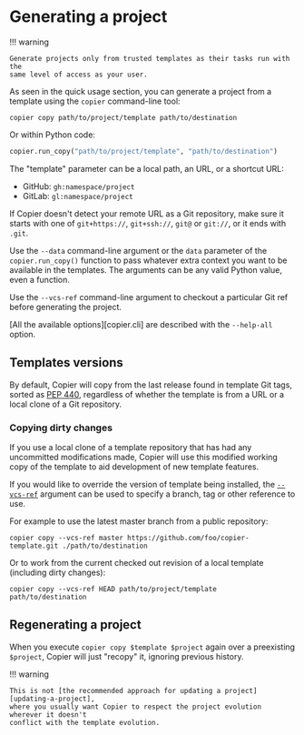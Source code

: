 # Generating a project

!!! warning

    Generate projects only from trusted templates as their tasks run with the
    same level of access as your user.

As seen in the quick usage section, you can generate a project from a template using the
`copier` command-line tool:

```shell
copier copy path/to/project/template path/to/destination
```

Or within Python code:

```python
copier.run_copy("path/to/project/template", "path/to/destination")
```

The "template" parameter can be a local path, an URL, or a shortcut URL:

-   GitHub: `gh:namespace/project`
-   GitLab: `gl:namespace/project`

If Copier doesn't detect your remote URL as a Git repository, make sure it starts with
one of `git+https://`, `git+ssh://`, `git@` or `git://`, or it ends with `.git`.

Use the `--data` command-line argument or the `data` parameter of the
`copier.run_copy()` function to pass whatever extra context you want to be available in
the templates. The arguments can be any valid Python value, even a function.

Use the `--vcs-ref` command-line argument to checkout a particular Git ref before
generating the project.

[All the available options][copier.cli] are described with the `--help-all` option.

## Templates versions

By default, Copier will copy from the last release found in template Git tags, sorted as
[PEP 440](https://peps.python.org/pep-0440/), regardless of whether the template is from
a URL or a local clone of a Git repository.

### Copying dirty changes

If you use a local clone of a template repository that has had any uncommitted
modifications made, Copier will use this modified working copy of the template to aid
development of new template features.

If you would like to override the version of template being installed, the
[`--vcs-ref`](../configuring/#vcs_ref) argument can be used to specify a branch, tag or
other reference to use.

For example to use the latest master branch from a public repository:

```shell
copier copy --vcs-ref master https://github.com/foo/copier-template.git ./path/to/destination
```

Or to work from the current checked out revision of a local template (including dirty
changes):

```shell
copier copy --vcs-ref HEAD path/to/project/template path/to/destination
```

## Regenerating a project

When you execute `copier copy $template $project` again over a preexisting `$project`,
Copier will just "recopy" it, ignoring previous history.

!!! warning

    This is not [the recommended approach for updating a project][updating-a-project],
    where you usually want Copier to respect the project evolution wherever it doesn't
    conflict with the template evolution.
